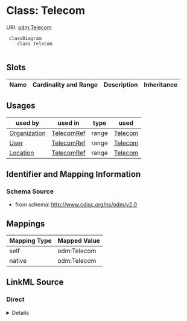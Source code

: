 # Class: Telecom



URI: [odm:Telecom](http://www.cdisc.org/ns/odm/v2.0/Telecom)



```mermaid
 classDiagram
    class Telecom
      
```




<!-- no inheritance hierarchy -->


## Slots

| Name | Cardinality and Range | Description | Inheritance |
| ---  | --- | --- | --- |





## Usages

| used by | used in | type | used |
| ---  | --- | --- | --- |
| [Organization](Organization.md) | [TelecomRef](TelecomRef.md) | range | [Telecom](Telecom.md) |
| [User](User.md) | [TelecomRef](TelecomRef.md) | range | [Telecom](Telecom.md) |
| [Location](Location.md) | [TelecomRef](TelecomRef.md) | range | [Telecom](Telecom.md) |






## Identifier and Mapping Information







### Schema Source


* from schema: http://www.cdisc.org/ns/odm/v2.0





## Mappings

| Mapping Type | Mapped Value |
| ---  | ---  |
| self | odm:Telecom |
| native | odm:Telecom |





## LinkML Source

<!-- TODO: investigate https://stackoverflow.com/questions/37606292/how-to-create-tabbed-code-blocks-in-mkdocs-or-sphinx -->

### Direct

<details>
```yaml
name: Telecom
from_schema: http://www.cdisc.org/ns/odm/v2.0
class_uri: odm:Telecom

```
</details>

### Induced

<details>
```yaml
name: Telecom
from_schema: http://www.cdisc.org/ns/odm/v2.0
class_uri: odm:Telecom

```
</details>